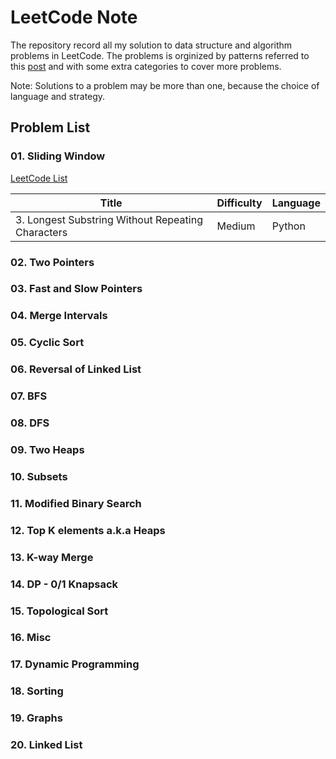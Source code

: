 # LeetCode Note
The repository record all my solution to data structure and algorithm problems in LeetCode. The problems is orginized by patterns referred to this [post](https://leetcode.com/discuss/general-discussion/457546/lc-problem-patterns-from-educativeio) and with some extra categories to cover more problems.

Note: Solutions to a problem may be more than one, because the choice of language and strategy.

## Problem List
### 01. Sliding Window

[LeetCode List](https://leetcode.com/list/x1ca9zfj)

|Title                                            | Difficulty | Language |
| ----------------------------------------------- | ------| --- |
|3. Longest Substring Without Repeating Characters|Medium|Python|


### 02. Two Pointers
### 03. Fast and Slow Pointers
### 04. Merge Intervals
### 05. Cyclic Sort
### 06. Reversal of Linked List
### 07. BFS
### 08. DFS
### 09. Two Heaps
### 10. Subsets
### 11. Modified Binary Search
### 12. Top K elements a.k.a Heaps
### 13. K-way Merge
### 14. DP - 0/1 Knapsack
### 15. Topological Sort
### 16. Misc
### 17. Dynamic Programming
### 18. Sorting
### 19. Graphs
### 20. Linked List
